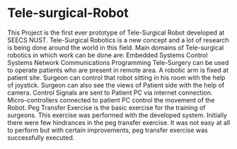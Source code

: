 # Tele-surgical-Robot
This Project is the first ever prototype of Tele-Surgical Robot developed at SEECS NUST. Tele-Surgical Robotics is a new concept and a lot of research is being done around the world in this field.
Main domains of Tele-surgical robotics in which work can be done are: 
Embedded Systems
Control Systems
Network Communications 
Programming 
Tele-Surgery can be used to operate patients who are present in remote area. A robotic arm is fixed at patient site. Surgeon can control that robot sitting in his room with the help of joystick. Surgeon can also see the views of Patient side with the help of camera. Control Signals are sent to Patient PC via internet connection. Micro-controllers connected to patient PC control the movement of the Robot.
Peg Transfer Exercise is the basic exercise for the training of surgeons. This exercise was performed with the developed system. Initially there were few hindrances in the peg transfer exercise. It was not easy at all to perform but with certain improvements, peg transfer exercise was successfully executed.
